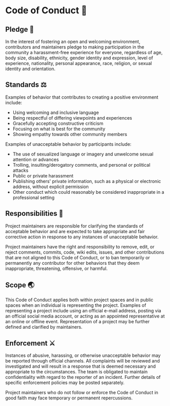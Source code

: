 # Code of Conduct 📖

## Pledge 🤝

In the interest of fostering an open and welcoming environment, contributors and maintainers pledge to making participation in the community a harassment-free experience for everyone, regardless of age, body size, disability, ethnicity, gender identity and expression, level of experience, nationality, personal appearance, race, religion, or sexual identity and orientation.

## Standards ⚖️

Examples of behavior that contributes to creating a positive environment include:

- Using welcoming and inclusive language
- Being respectful of differing viewpoints and experiences
- Gracefully accepting constructive criticism
- Focusing on what is best for the community
- Showing empathy towards other community members

Examples of unacceptable behavior by participants include:

- The use of sexualized language or imagery and unwelcome sexual attention or advances
- Trolling, insulting/derogatory comments, and personal or political attacks
- Public or private harassment
- Publishing others' private information, such as a physical or electronic address, without explicit permission
- Other conduct which could reasonably be considered inappropriate in a professional setting

## Responsibilities 🚨

Project maintainers are responsible for clarifying the standards of acceptable behavior and are expected to take appropriate and fair corrective action in response to any instances of unacceptable behavior.

Project maintainers have the right and responsibility to remove, edit, or reject comments, commits, code, wiki edits, issues, and other contributions that are not aligned to this Code of Conduct, or to ban temporarily or permanently any contributor for other behaviors that they deem inappropriate, threatening, offensive, or harmful.

## Scope 🌏

This Code of Conduct applies both within project spaces and in public spaces when an individual is representing the project. Examples of representing a project include using an official e-mail address, posting via an official social media account, or acting as an appointed representative at an online or offline event. Representation of a project may be further defined and clarified by maintainers.

## Enforcement ⚔️

Instances of abusive, harassing, or otherwise unacceptable behavior may be reported through official channels.
All complaints will be reviewed and investigated and will result in a response that is deemed necessary and appropriate to the circumstances. The team is obligated to maintain confidentiality with regard to the reporter of an incident. Further details of specific enforcement policies may be posted separately.

Project maintainers who do not follow or enforce the Code of Conduct in good faith may face temporary or permanent repercussions.
